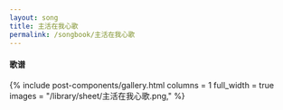 ```yaml
---
layout: song
title: 主活在我心歌
permalink: /songbook/主活在我心歌
---
```


#### 歌谱

{% include post-components/gallery.html
    columns = 1
    full_width = true
    images = "/library/sheet/主活在我心歌.png,"
%}
